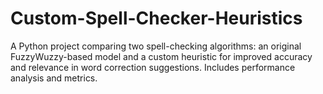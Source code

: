 # Custom-Spell-Checker-Heuristics
A Python project comparing two spell-checking algorithms: an original FuzzyWuzzy-based model and a custom heuristic for improved accuracy and relevance in word correction suggestions. Includes performance analysis and metrics.
